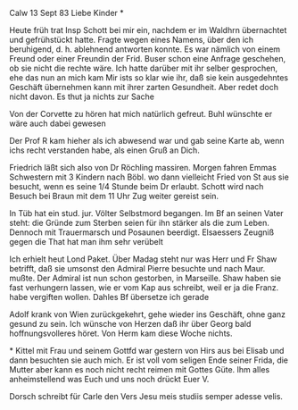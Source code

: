  Calw 13 Sept 83
Liebe Kinder <Marie>*

Heute früh trat Insp Schott bei mir ein, nachdem er im Waldhrn übernachtet und gefrühstückt hatte. Fragte wegen eines Namens, über den ich beruhigend, d. h. ablehnend antworten konnte. Es war nämlich von einem Freund oder einer Freundin der Frid. Buser schon eine Anfrage geschehen, ob sie nicht die rechte wäre. Ich hatte darüber mit ihr selber gesprochen, ehe das nun an mich kam Mir ists so klar wie ihr, daß sie kein ausgedehntes Geschäft übernehmen kann mit ihrer zarten Gesundheit. Aber redet doch nicht davon. Es thut ja nichts zur Sache

Von der Corvette zu hören hat mich natürlich gefreut. Buhl wünschte er wäre auch dabei gewesen

Der Prof R kam hieher als ich abwesend war und gab seine Karte ab, wenn ichs recht verstanden habe, als einen Gruß an Dich.

Friedrich läßt sich also von Dr Röchling massiren. Morgen fahren Emmas Schwestern mit 3 Kindern nach Böbl. wo dann vielleicht Fried von St aus sie besucht, wenn es seine 1/4 Stunde beim Dr erlaubt. Schott wird nach Besuch bei Braun mit dem 11 Uhr Zug weiter gereist sein.

In Tüb hat ein stud. jur. Völter Selbstmord begangen. Im Bf an seinen Vater steht: die Gründe zum Sterben seien für ihn stärker als die zum Leben. Dennoch mit Trauermarsch und Posaunen beerdigt. Elsaessers Zeugniß gegen die That hat man ihm sehr verübelt

Ich erhielt heut Lond Paket. Über Madag steht nur was Herr und Fr Shaw betrifft, daß sie umsonst den Admiral Pierre besuchte und nach Maur. mußte. Der Admiral ist nun schon gestorben, in Marseille. Shaw haben sie fast verhungern lassen, wie er vom Kap aus schreibt, weil er ja die Franz. habe vergiften wollen. Dahles Bf übersetze ich gerade

Adolf krank von Wien zurückgekehrt, gehe wieder ins Geschäft, ohne ganz gesund zu sein. Ich wünsche von Herzen daß ihr über Georg bald hoffnungsvolleres höret. Von Herm kam diese Woche nichts.

<Ferd>* Kittel mit Frau und seinem Gottfd war gestern von Hirs aus bei Elisab und dann besuchten sie auch mich. Er ist voll vom seligen Ende seiner Frida, die Mutter aber kann es noch nicht recht reimen mit Gottes Güte. Ihm alles anheimstellend was Euch und uns noch drückt
 Euer V.

Dorsch schreibt für Carle den Vers Jesu meis studiis semper adesse velis. 